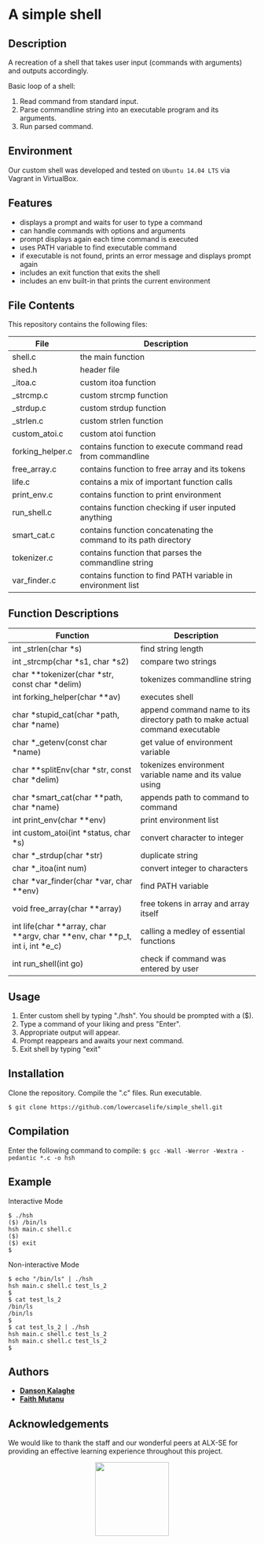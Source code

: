 # A simple shell

## Description

A recreation of a shell that takes user input (commands with arguments) and outputs accordingly.

Basic loop of a shell:

1. Read command from standard input.
2. Parse commandline string into an executable program and its arguments.
3. Run parsed command.

## Environment
Our custom shell was developed and tested on `Ubuntu 14.04 LTS` via Vagrant in VirtualBox.

## Features

- displays a prompt and waits for user to type a command
- can handle commands with options and arguments
- prompt displays again each time command is executed
- uses PATH variable to find executable command
- if executable is not found, prints an error message and displays prompt again
- includes an exit function that exits the shell
- includes an env built-in that prints the current environment

## File Contents
This repository contains the following files:

|   **File**   |   **Description**   |
| -------------- | --------------------- |
| shell.c | the main function |
| shed.h | header file |
| _itoa.c | custom itoa function |
| _strcmp.c | custom strcmp function |
| _strdup.c | custom strdup function |
| _strlen.c | custom strlen function |
| custom_atoi.c | custom atoi function |
| forking_helper.c | contains function to execute command read from commandline |
| free_array.c | contains function to free array and its tokens |
| life.c | contains a mix of important function calls |
| print_env.c | contains function to print environment |
| run_shell.c | contains function checking if user inputed anything |
| smart_cat.c | contains function concatenating the command to its path directory |
| tokenizer.c | contains function that parses the commandline string |
| var_finder.c | contains function to find PATH variable in environment list |

## Function Descriptions
| **Function** | **Description** |
| -------------- | ----------------- |
| int _strlen(char *s) | find string length |
| int _strcmp(char *s1, char *s2) | compare two strings |
| char **tokenizer(char *str, const char *delim) | tokenizes commandline string |
| int forking_helper(char **av) | executes shell |
| char *stupid_cat(char *path, char *name) | append command name to its directory path to make actual command executable |
| char *_getenv(const char *name) | get value of environment variable |
| char **splitEnv(char *str, const char *delim) | tokenizes environment variable name and its value using |
| char *smart_cat(char **path, char *name) | appends path to command to command |
| int print_env(char **env) | print environment list |
| int custom_atoi(int *status, char *s) | convert character to integer |
| char *_strdup(char *str) | duplicate string |
| char *_itoa(int num) | convert integer to characters |
| char *var_finder(char *var, char **env) | find PATH variable |
| void free_array(char **array) | free tokens in array and array itself |
| int life(char **array, char **argv, char **env, char **p_t, int i, int *e_c) | calling a medley of essential functions |
| int run_shell(int go) | check if command was entered by user |

## Usage

1. Enter custom shell by typing "./hsh". You should be prompted with a ($).
2. Type a command of your liking and press "Enter".
3. Appropriate output will appear.
4. Prompt reappears and awaits your next command.
5. Exit shell by typing "exit"

## Installation
Clone the repository. Compile the ".c" files. Run executable.

```
$ git clone https://github.com/lowercaselife/simple_shell.git
```
## Compilation

Enter the following command to compile:
` $ gcc -Wall -Werror -Wextra -pedantic *.c -o hsh `

## Example

Interactive Mode
```
$ ./hsh
($) /bin/ls
hsh main.c shell.c
($)
($) exit
$
```

Non-interactive Mode
```
$ echo "/bin/ls" | ./hsh
hsh main.c shell.c test_ls_2
$
$ cat test_ls_2
/bin/ls
/bin/ls
$
$ cat test_ls_2 | ./hsh
hsh main.c shell.c test_ls_2
hsh main.c shell.c test_ls_2
$
```
## Authors

* [**Danson Kalaghe**](https://github.com/lowercaselife)
* [**Faith Mutanu**](https://github.com/MsMutanu)

## Acknowledgements

We would like to thank the staff and our wonderful peers at ALX-SE  for providing an effective learning experience throughout this project.

<p align="center">
<a href="https://www.alx-intranet.hbtn.io"><img width="150" src="https://lh3.googleusercontent.com/oVJxT1yn7vwaEM8t9A5MGL6emG0j-_uqHa5H8ikWLvl6Ka-nVmUJZblqWDqPiY-S6itPLnZNgcc8rviK8AVT65l_a3zHiyctwy8=s0"></a>
</p>
